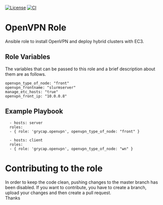 [![License](https://img.shields.io/badge/license-Apache%202-blue.svg)](https://www.apache.org/licenses/LICENSE-2.0)
[![CI](https://github.com/grycap/ansible-role-openvpn/actions/workflows/main.yaml/badge.svg)](https://github.com/grycap/ansible-role-openvpn/actions/workflows/main.yaml)

OpenVPN Role
============

Ansible role to install OpenVPN and deploy hybrid clusters with EC3.

Role Variables
--------------

The variables that can be passed to this role and a brief description about them are as follows.

	openvpn_type_of_node: "front"
	openvpn_frontname: "slurmserver"
	manage_etc_hosts: "true"
	openvpn_front_ip: "10.0.0.8"

Example Playbook
----------------
```
  - hosts: server
  roles:
  - { role: 'grycap.openvpn', openvpn_type_of_node: "front" }
```
```
  - hosts: client
  roles:
  - { role: 'grycap.openvpn', openvpn_type_of_node: "wn" }
```

Contributing to the role
========================
In order to keep the code clean, pushing changes to the master branch has been disabled. If you want to contribute, you have to create a branch, upload your changes and then create a pull request.  
Thanks
